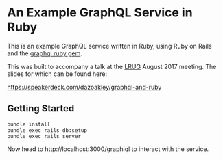# An Example GraphQL Service in Ruby

This is an example GraphQL service written in Ruby, using Ruby on Rails and the
[graphql ruby gem].

This was built to accompany a talk at the [LRUG] August 2017 meeting.  The
slides for which can be found here:

https://speakerdeck.com/dazoakley/graphql-and-ruby

## Getting Started

```
bundle install
bundle exec rails db:setup
bundle exec rails server
```

Now head to http://localhost:3000/graphiql to interact with the service.

[graphql ruby gem]: http://graphql-ruby.org
[LRUG]: http://lrug.org
